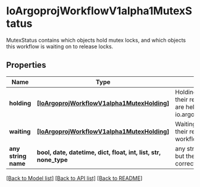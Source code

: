 # IoArgoprojWorkflowV1alpha1MutexStatus

MutexStatus contains which objects hold  mutex locks, and which objects this workflow is waiting on to release locks.

## Properties
Name | Type | Description | Notes
------------ | ------------- | ------------- | -------------
**holding** | [**[IoArgoprojWorkflowV1alpha1MutexHolding]**](IoArgoprojWorkflowV1alpha1MutexHolding.md) | Holding is a list of mutexes and their respective objects that are held by mutex lock for this io.argoproj.workflow.v1alpha1. | [optional] 
**waiting** | [**[IoArgoprojWorkflowV1alpha1MutexHolding]**](IoArgoprojWorkflowV1alpha1MutexHolding.md) | Waiting is a list of mutexes and their respective objects this workflow is waiting for. | [optional] 
**any string name** | **bool, date, datetime, dict, float, int, list, str, none_type** | any string name can be used but the value must be the correct type | [optional]

[[Back to Model list]](../README.md#documentation-for-models) [[Back to API list]](../README.md#documentation-for-api-endpoints) [[Back to README]](../README.md)


